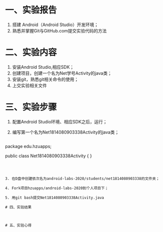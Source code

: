 # 一、实验报告

1. 搭建 Android（Android Studio）开发环境；
2. 熟悉并掌握Git与GitHub.com提交实验代码的方法

# 二、实验内容

1. 安装Android Studio,相应SDK；
2. 创建项目，创建一个名为Net学号Activity的java类；
3. 安装git，熟悉git相关命令的使用；
4. 上交实验相关文件  

# 三、实验步骤

1. 配置Android Studio环境、相应SDK之后，运行；

2. 编写第一个名为Net1814080903338Activity的java类；

   ```java
package edu.hzuapps;

public class Net1814080903338Activity {
}
   ```



3. 在D盘中创建依次名为android-labs-2020/students/net1814080903338的文件夹；

4. Fork项目hzuapps/android-labs-2020到个人项目下；

5. 用git bash提交Net1814080903338Activity.java  

# 四、实验结果



# 五、实验心得
